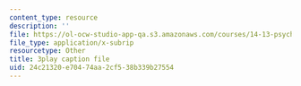 ```yaml
---
content_type: resource
description: ''
file: https://ol-ocw-studio-app-qa.s3.amazonaws.com/courses/14-13-psychology-and-economics-spring-2020/24c21320e70474aa2cf538b339b27554_pwFsPEPPUGU.srt
file_type: application/x-subrip
resourcetype: Other
title: 3play caption file
uid: 24c21320-e704-74aa-2cf5-38b339b27554
---
```

